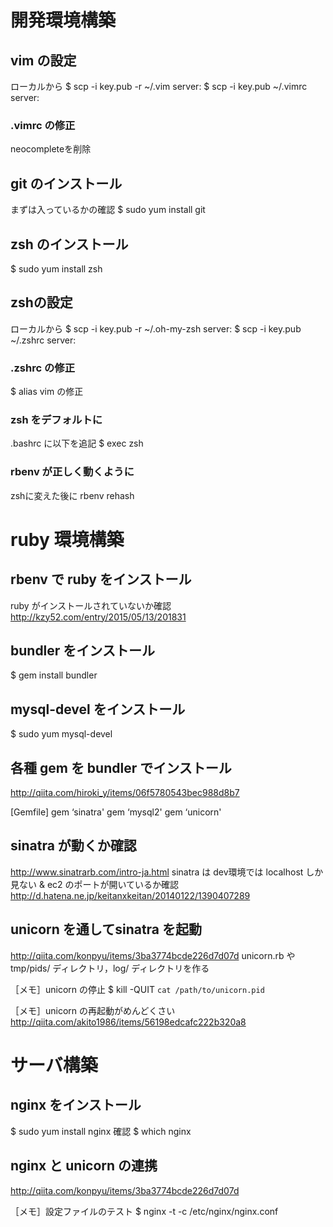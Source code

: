 # 開発環境構築

## vim の設定
ローカルから
$ scp -i key.pub -r ~/.vim server:
$ scp -i key.pub ~/.vimrc server:

### .vimrc の修正
neocompleteを削除

## git のインストール
まずは入っているかの確認
$ sudo yum install git

## zsh のインストール
$ sudo yum install zsh

## zshの設定
ローカルから
$ scp -i key.pub -r ~/.oh-my-zsh server:
$ scp -i key.pub ~/.zshrc server:

### .zshrc の修正
$ alias vim の修正

### zsh をデフォルトに
.bashrc に以下を追記
$ exec zsh

### rbenv が正しく動くように
zshに変えた後に
rbenv rehash

# ruby 環境構築
## rbenv で ruby をインストール
ruby がインストールされていないか確認
http://kzy52.com/entry/2015/05/13/201831

## bundler をインストール
$ gem install bundler

## mysql-devel をインストール
$ sudo yum mysql-devel

## 各種 gem を bundler でインストール
http://qiita.com/hiroki_y/items/06f5780543bec988d8b7

[Gemfile]
gem ‘sinatra'
gem ‘mysql2'
gem ‘unicorn'

## sinatra が動くか確認
http://www.sinatrarb.com/intro-ja.html
sinatra は dev環境では localhost しか見ない & ec2 のポートが開いているか確認
http://d.hatena.ne.jp/keitanxkeitan/20140122/1390407289

## unicorn を通してsinatra を起動
http://qiita.com/konpyu/items/3ba3774bcde226d7d07d
unicorn.rb や tmp/pids/ ディレクトリ，log/ ディレクトリを作る

［メモ］unicorn の停止
$ kill -QUIT  `cat /path/to/unicorn.pid`

［メモ］unicorn の再起動がめんどくさい
http://qiita.com/akito1986/items/56198edcafc222b320a8

# サーバ構築
## nginx をインストール
$ sudo yum install nginx
確認
$ which nginx

## nginx と unicorn の連携
http://qiita.com/konpyu/items/3ba3774bcde226d7d07d

［メモ］設定ファイルのテスト
$ nginx -t -c /etc/nginx/nginx.conf
